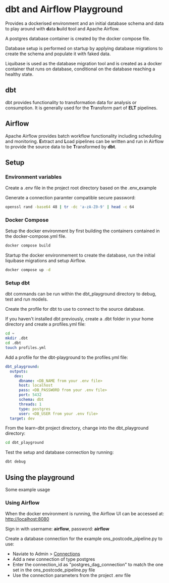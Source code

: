 # dbt and Airflow Playground

Provides a dockerised environment and an initial database schema and data to
play around with **d**ata **b**uild **t**ool and Apache Airflow.

A postgres database container is created by the docker compose file.

Database setup is performed on startup by applying database migrations to
create the schema and populate it with faked data.

Liquibase is used as the database migration tool and is created as a docker
container that runs on database, conditional on the database reaching a healthy
state.

## dbt

dbt provides functionality to transformation data for analysis or consumption.
It is generally used for the **T**ransform part of **ELT** pipelines.

## Airflow

Apache Airflow provides batch workflow functionality including scheduling
and monitoring. **E**xtract and **L**oad pipelines can be written and run
in Airflow to provide the source data to be **T**ransformed by **dbt**.

## Setup

### Environment variables

Create a .env file in the project root directory based on the .env_example

Generate a connection paramter compatible secure password:

```zsh
openssl rand -base64 48 | tr -dc 'a-zA-Z0-9' | head -c 64
```

### Docker Compose

Setup the docker environment by first building the containers contained
in the docker-compose.yml file.

```zsh
docker compose build
```

Startup the docker environmement to create the database, run the initial
liquibase migrations and setup Airflow.

```zsh
docker compose up -d
```

### Setup dbt

dbt commands can be run within the dbt_playground directory to debug, test
and run models.

Create the profile for dbt to use to connect to the source database.

If you haven't installed dbt previously, create a .dbt folder in your home
directory and create a profiles.yml file:

```zsh
cd ~
mkdir .dbt
cd .dbt
touch profiles.yml
```

Add a profile for the dbt-playground to the profiles.yml file:

```yaml
dbt_playground:
  outputs:
    dev:
      dbname: <DB_NAME from your .env file>
      host: localhost
      pass: <DB_PASSWORD from your .env file>
      port: 5432
      schema: dbt
      threads: 1
      type: postgres
      user: <DB_USER from your .env file>
  target: dev
```

From the learn-dbt project directory, change into the dbt_playground
directory:

```zsh
cd dbt_playground
```

Test the setup and database connection by running:

```zsh
dbt debug
```

## Using the playground

Some example usage

### Using Airflow

When the docker environment is running, the Airflow UI can be
accessed at: [http://localhost:8080](http://localhost:8080)

Sign in with username: **airflow**, password: **airflow**

Create a database connection for the example ons_postcode_pipeline.py
to use:

- Naviate to Admin > [Connections](http://localhost:8080/connection/list/)
- Add a new connection of type postgres
- Enter the connection_id as "postgres_dag_connection" to match
  the one set in the ons_postcode_pipeline.py file
- Use the connection parameters from the project .env file
